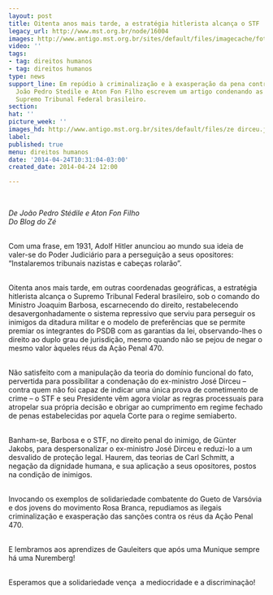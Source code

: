 ```yaml
---
layout: post
title: Oitenta anos mais tarde, a estratégia hitlerista alcança o STF
legacy_url: http://www.mst.org.br/node/16004
images: http://www.antigo.mst.org.br/sites/default/files/imagecache/foto_destaque/ze dirceu.jpg
video: ''
tags:
- tag: direitos humanos
- tag: direitos humanos
type: news
support_line: Em repúdio à criminalização e à exasperação da pena contra José Dirceu,
  João Pedro Stedile e Aton Fon Filho escrevem um artigo condenando as atitudes do
  Supremo Tribunal Federal brasileiro.
section: 
hat: ''
picture_week: ''
images_hd: http://www.antigo.mst.org.br/sites/default/files/ze dirceu.jpg
label: 
published: true
menu: direitos humanos
date: '2014-04-24T10:31:04-03:00'
created_date: 2014-04-24 12:00

---
```

<p><em><br></em></p><p><em>De João Pedro Stédile e Aton Fon Filho<br>Do Blog do Zé</em></p><p><br>Com uma frase, em 1931, Adolf Hitler anunciou ao mundo sua ideia de valer-se do Poder Judiciário para a perseguição a seus opositores: “Instalaremos tribunais nazistas e cabeças rolarão”.</p><p><br>Oitenta anos mais tarde, em outras coordenadas geográficas, a estratégia hitlerista alcança o Supremo Tribunal Federal brasileiro, sob o comando do Ministro Joaquim Barbosa, escarnecendo do direito, restabelecendo desavergonhadamente o sistema repressivo que serviu para perseguir os inimigos da ditadura militar e o modelo de preferências que se permite premiar os integrantes do PSDB com as garantias da lei, observando-lhes o direito ao duplo grau de jurisdição, mesmo quando não se pejou de negar o mesmo valor àqueles réus da Ação Penal 470.</p><p><br>Não satisfeito com a manipulação da teoria do domínio funcional do fato, pervertida para possibilitar a condenação do ex-ministro José Dirceu – contra quem não foi capaz de indicar uma única prova de cometimento de crime – o STF e seu Presidente vêm agora violar as regras processuais para atropelar sua própria decisão e obrigar ao cumprimento em regime fechado de penas estabelecidas por aquela Corte para o regime semiaberto.</p><p><br>Banham-se, Barbosa e o STF, no direito penal do inimigo, de Günter Jakobs, para despersonalizar o ex-ministro José Dirceu e reduzi-lo a um desvalido de proteção legal. Haurem, das teorias de Carl Schmitt, a negação da dignidade humana, e sua aplicação a seus opositores, postos na condição de inimigos.</p><p><br>Invocando os exemplos de solidariedade combatente do Gueto de Varsóvia e dos jovens do movimento Rosa Branca, repudiamos as ilegais criminalização e exasperação das sanções contra os réus da Ação Penal 470.</p><p><br>E lembramos aos aprendizes de Gauleiters que após uma Munique sempre há uma Nuremberg!</p><p><br>Esperamos que a solidariedade vença &nbsp;a mediocridade e a discriminação!</p><p>&nbsp;</p><p>&nbsp;</p>
